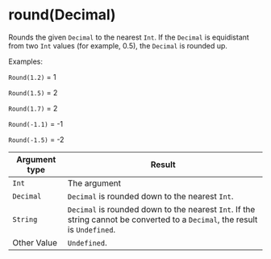 # round\(Decimal\)<a name="math-round"></a>

Rounds the given `Decimal` to the nearest `Int`\. If the `Decimal` is equidistant from two `Int` values \(for example, 0\.5\), the `Decimal` is rounded up\. 

Examples:

`Round(1.2)` = 1

`Round(1.5)` = 2

`Round(1.7)` = 2

`Round(-1.1)` = \-1

`Round(-1.5)` = \-2


| Argument type | Result | 
| --- | --- | 
|  `Int`  |  The argument  | 
|  `Decimal`  |  `Decimal` is rounded down to the nearest `Int`\.  | 
|  `String`  |  `Decimal` is rounded down to the nearest `Int`\. If the string cannot be converted to a `Decimal`, the result is `Undefined`\.  | 
|  Other Value  |  `Undefined`\.  | 